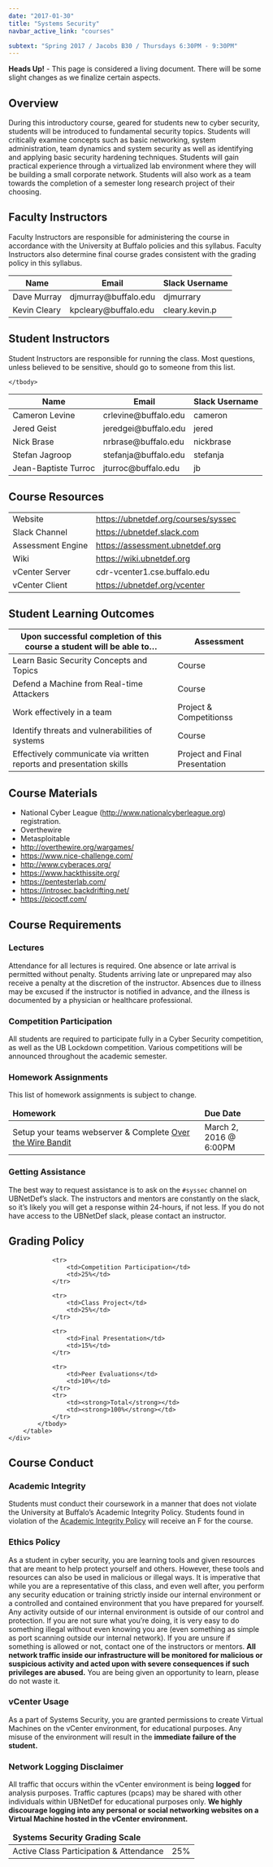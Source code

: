 ```yaml
---
date: "2017-01-30"
title: "Systems Security"
navbar_active_link: "courses"

subtext: "Spring 2017 / Jacobs B30 / Thursdays 6:30PM - 9:30PM"
---
```

<div class="alert alert-warning">
	<p><strong>Heads Up!</strong> - This page is considered a living document. There will be some slight changes as we finalize certain aspects.</p>
</div>

## Overview
During this introductory course, geared for students new to cyber security, students will be introduced to fundamental security topics.  Students will critically examine concepts such as basic networking, system administration, team dynamics and system security as well as identifying and applying basic security hardening techniques.  Students will gain practical experience through a virtualized lab environment where they will be building a small corporate network. Students will also work as a team towards the completion of a semester long research project of their choosing. 

## Faculty Instructors
Faculty Instructors are responsible for administering the course in accordance with the University at Buffalo policies and this syllabus.  Faculty Instructors also determine final course grades consistent with the grading policy in this syllabus.

<table class="table">
	<thead>
		<tr>
			<th>Name</th>
			<th>Email</th>
			<th>Slack Username</th>
		</tr>
	</thead>
	<tbody>
		<tr>
			<td>Dave Murray</td>
			<td>djmurray@buffalo.edu</td>
			<td>djmurrary</td>
		</tr>
		<tr>
			<td>Kevin Cleary</td>
			<td>kpcleary@buffalo.edu</td>
			<td>cleary.kevin.p</td>
		</tr>
	</tbody>
</table>

## Student Instructors
Student Instructors are responsible for running the class.  Most questions, unless believed to be sensitive, should go to someone from this list.

<table class="table">
	<thead>
		<tr>
			<th>Name</th>
			<th>Email</th>
			<th>Slack Username</th>
		</tr>
	</thead>
	<tbody>
		<tr>
			<td>Cameron Levine</td>
			<td>crlevine@buffalo.edu</td>
			<td>cameron</td>
		</tr>
		<tr>
			<td>Jered Geist</td>
			<td>jeredgei@buffalo.edu</td>
			<td>jered</td>
		</tr>
		<tr>
			<td>Nick Brase</td>
			<td>nrbrase@buffalo.edu</td>
			<td>nickbrase</td>
		</tr>
		<tr>
			<td>Stefan Jagroop</td>
			<td>stefanja@buffalo.edu</td>
			<td>stefanja</td>
		</tr>
		<tr>
			<td>Jean-Baptiste Turroc</td>
			<td>jturroc@buffalo.edu</td>
			<td>jb</td>
		</tr>

	</tbody>
</table>

## Course Resources
<table class="table">
	<tbody>
		<tr>
			<td>Website</td>
			<td><a href="https://ubnetdef.org/courses/syssec">https://ubnetdef.org/courses/syssec</a></td>
		</tr>
		<tr>
			<td>Slack Channel</td>
			<td><a href="https://ubnetdef.slack.com">https://ubnetdef.slack.com</a></td>
		</tr>
		<tr>
			<td>Assessment Engine</td>
			<td><a href="https://assessment.ubnetdef.org">https://assessment.ubnetdef.org</a></td>
		</tr>
		<tr>
			<td>Wiki</td>
			<td><a href="https://wiki.ubnetdef.org">https://wiki.ubnetdef.org</a></td>
		</tr>
		<tr>
			<td>vCenter Server</td>
			<td>cdr-vcenter1.cse.buffalo.edu</td>
		</tr>
		<tr>
			<td>vCenter Client</td>
			<td><a href="https://ubnetdef.org/vcenter">https://ubnetdef.org/vcenter</a></td>
		</tr>
	</tbody>
</table>

## Student Learning Outcomes
<table class="table">
	<thead>
		<tr>
			<th>Upon successful completion of this course a student will be able to&hellip;</th>
			<th>Assessment</th>
		</tr>
	</thead>
	<tbody>
		<tr>
			<td>Learn Basic Security Concepts and Topics</td>
			<td>Course</td>
		</tr>
		<tr>
			<td>Defend a Machine from Real-time Attackers</td>
			<td>Course</td>
		</tr>
		<tr>
			<td>Work effectively in a team</td>
			<td>Project &amp; Competitionss</td>
		</tr>
		<tr>
			<td>Identify threats and vulnerabilities of systems</td>
			<td>Course</td>
		</tr>
        <tr>
			<td>Effectively communicate via written reports and presentation skills</td>
			<td>Project and Final Presentation</td>
		</tr>
	</tbody>
</table>

## Course Materials
- National Cyber League (http://www.nationalcyberleague.org) registration.
- Overthewire
- Metasploitable
- http://overthewire.org/wargames/
- https://www.nice-challenge.com/
- http://www.cyberaces.org/
- https://www.hackthissite.org/
- https://pentesterlab.com/
- https://introsec.backdrifting.net/
- https://picoctf.com/ 

## Course Requirements
### Lectures
Attendance for all lectures is required. One absence or late arrival is permitted without penalty. Students arriving late or unprepared may also receive a penalty at the discretion of the instructor. Absences due to illness may be excused if the instructor is notified in advance, and the illness is documented by a physician or healthcare professional.

### Competition Participation
All students are required to participate fully in a Cyber Security competition, as well as the UB Lockdown competition. Various competitions will be announced throughout the academic semester.


### Homework Assignments
<div class="alert alert-info">
	<p><i class="glyphicon glyphicon-info-sign"></i> This list of homework assignments is subject to change.</p>
</div>

<table class="table table-bordered">
	<thead>
		<tr>
			<td style="width: 75%"><strong>Homework</strong></td>
			<td style="width: 25%"><strong>Due Date</strong></td>
		</tr>
	</thead>
	<tbody>
		<tr>
			<td>Setup your teams webserver &amp; Complete <a href="http://overthewire.org/wargames/bandit/">Over the Wire Bandit</a></td>
			<td>March 2, 2016 @ 6:00PM</td>
		</tr>
	</tbody>
</table>

### Getting Assistance
The best way to request assistance is to ask on the `#syssec` channel on UBNetDef’s slack. The instructors and mentors are constantly on the slack, so it’s likely you will get a response within 24-hours, if not less.  If you do not have access to the UBNetDef slack, please contact an instructor.

## Grading Policy
<div class="row">
    <div class="col-md-12">
		<table class="table table-bordered" style="max-width: 600px;">
			<thead>
				<tr>
					<td colspan="6"><strong>Systems Security Grading Scale</strong></td>
				</tr>
			</thead>
			<tbody>
				<tr>
					<td>Active Class Participation &amp; Attendance</td>
					<td>25%</td>
				</tr>

				<tr>
					<td>Competition Participation</td>
					<td>25%</td>
				</tr>

				<tr>
					<td>Class Project</td>
					<td>25%</td>
				</tr>

				<tr>
					<td>Final Presentation</td>
					<td>15%</td>
				</tr>

				<tr>
					<td>Peer Evaluations</td>
					<td>10%</td>
				</tr>
                <tr>
					<td><strong>Total</strong></td>
					<td><strong>100%</strong></td>
				</tr>
			</tbody>
		</table>
	</div>
</div>

## Course Conduct
### Academic Integrity
Students must conduct their coursework in a manner that does not violate the University at Buffalo’s Academic Integrity Policy.  Students found in violation of the [Academic Integrity Policy](http://undergrad-catalog.buffalo.edu/policies/course/integrity.html) will receive an F for the course.

### Ethics Policy
As a student in cyber security, you are learning tools and given resources that are meant to help protect yourself and others. However, these tools and resources can also be used in malicious or illegal ways. It is imperative that while you are a representative of this class, and even well after, you perform any security education or training strictly inside our internal environment or a controlled and contained environment that you have prepared for yourself. Any activity outside of our internal environment is outside of our control and protection. If you are not sure what you’re doing, it is very easy to do something illegal without even knowing you are (even something as simple as port scanning outside our internal network). If you are unsure if something is allowed or not, contact one of the instructors or mentors. **All network traffic inside our infrastructure will be monitored for malicious or suspicious activity and acted upon with severe consequences if such privileges are abused.** You are being given an opportunity to learn, please do not waste it.

### vCenter Usage
As a part of Systems Security, you are granted permissions to create Virtual Machines on the vCenter environment, for educational purposes.  Any misuse of the environment will result in the **immediate failure of the student.**

### Network Logging Disclaimer
All traffic that occurs within the vCenter environment is being **logged** for analysis purposes. Traffic captures (pcaps) may be shared with other individuals within UBNetDef for educational purposes only. **We highly discourage logging into any personal or social networking websites on a Virtual Machine hosted in the vCenter environment.**
